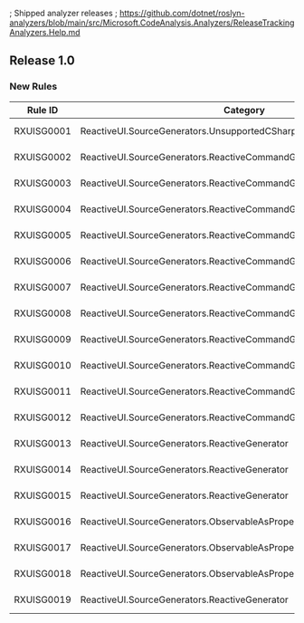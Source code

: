 ; Shipped analyzer releases
; https://github.com/dotnet/roslyn-analyzers/blob/main/src/Microsoft.CodeAnalysis.Analyzers/ReleaseTrackingAnalyzers.Help.md

## Release 1.0

### New Rules

Rule ID | Category | Severity | Notes
--------|----------|----------|-------
RXUISG0001 | ReactiveUI.SourceGenerators.UnsupportedCSharpLanguageVersionAnalyzer | Error | See https://www.reactiveui.net/errors/RXUISG0001
RXUISG0002 | ReactiveUI.SourceGenerators.ReactiveCommandGenerator | Error | See https://www.reactiveui.net/errors/RXUISG0002
RXUISG0003 | ReactiveUI.SourceGenerators.ReactiveCommandGenerator | Error | See https://www.reactiveui.net/errors/RXUISG0003
RXUISG0004 | ReactiveUI.SourceGenerators.ReactiveCommandGenerator | Error | See https://www.reactiveui.net/errors/RXUISG0004
RXUISG0005 | ReactiveUI.SourceGenerators.ReactiveCommandGenerator | Error | See https://www.reactiveui.net/errors/RXUISG0005
RXUISG0006 | ReactiveUI.SourceGenerators.ReactiveCommandGenerator | Error | See https://www.reactiveui.net/errors/RXUISG0006
RXUISG0007 | ReactiveUI.SourceGenerators.ReactiveCommandGenerator | Error | See https://www.reactiveui.net/errors/RXUISG0007
RXUISG0008 | ReactiveUI.SourceGenerators.ReactiveCommandGenerator | Error | See https://www.reactiveui.net/errors/RXUISG0008
RXUISG0009 | ReactiveUI.SourceGenerators.ReactiveCommandGenerator | Error | See https://www.reactiveui.net/errors/RXUISG0009
RXUISG0010 | ReactiveUI.SourceGenerators.ReactiveCommandGenerator | Error | See https://www.reactiveui.net/errors/RXUISG0010
RXUISG0011 | ReactiveUI.SourceGenerators.ReactiveCommandGenerator | Error | See https://www.reactiveui.net/errors/RXUISG0011
RXUISG0012 | ReactiveUI.SourceGenerators.ReactiveCommandGenerator | Error | See https://www.reactiveui.net/errors/RXUISG0012
RXUISG0013 | ReactiveUI.SourceGenerators.ReactiveGenerator | Error | See https://www.reactiveui.net/errors/RXUISG0013
RXUISG0014 | ReactiveUI.SourceGenerators.ReactiveGenerator | Error | See https://www.reactiveui.net/errors/RXUISG0014
RXUISG0015 | ReactiveUI.SourceGenerators.ReactiveGenerator | Error | See https://www.reactiveui.net/errors/RXUISG0015
RXUISG0016 | ReactiveUI.SourceGenerators.ObservableAsPropertyGenerator | Error | See https://www.reactiveui.net/errors/RXUISG0016
RXUISG0017 | ReactiveUI.SourceGenerators.ObservableAsPropertyGenerator | Error | See https://www.reactiveui.net/errors/RXUISG0017
RXUISG0018 | ReactiveUI.SourceGenerators.ObservableAsPropertyGenerator | Error | See https://www.reactiveui.net/errors/RXUISG0018
RXUISG0019 | ReactiveUI.SourceGenerators.ReactiveGenerator | Error | See https://www.reactiveui.net/errors/RXUISG0019
